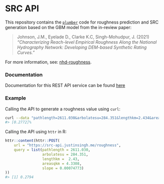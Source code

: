 # SRC API

This repository contains the [`plumber`](https://www.rplumber.io) code for
roughness prediction and SRC generation based on the GBM model from the
in-review paper:

> Johnson, J.M., Eyelade D., Clarke K.C, Singh-Mohudpur, J. (2021) *“Characterizing Reach-level Empirical Roughness Along the National Hydrography Network: Developing DEM-based Synthetic Rating Curves.”*

For more information, see: [nhd-roughness](https://github.com/mikejohnson51/nhd-roughness).

### Documentation

Documentation for this REST API service can be found [here](https://src-api.justinsingh.me/__docs__/)

### Example

Calling the API to generate a roughness value using `curl`:

```bash
curl --data "pathlength=2611.030&arbolatesu=284.351&lengthkm=2.434&areasqkm=4.3308&slope=0.00074773" "https://src-api.justinsingh.me/roughness"
#> [0.2772]%
```

Calling the API using `httr` in R:

```r
httr::content(httr::POST( 
    url = "https://src-api.justinsingh.me/roughness", 
    query = list(pathlength = 2611.030, 
                 arbolatesu = 284.351, 
                 lengthkm =  2.43, 
                 areasqkm = 4.3308, 
                 slope = 0.00074773)
))
#> [1] 0.2794
```

